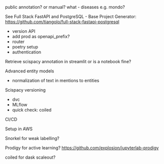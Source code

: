public annotation? or manual? what - diseases e.g. mondo?

See Full Stack FastAPI and PostgreSQL - Base Project Generator:
https://github.com/tiangolo/full-stack-fastapi-postgresql

- version API
- add prod as openapi_prefix?
- router
- poetry setup
- authentication

Retrieve scispacy annotation in streamlit or is a notebook fine?

Advanced entity models

- normalization of text in mentions to entities

Scispacy versioning
- dvc
- MLflow
- quick check: coiled

CI/CD

Setup in AWS

Snorkel for weak labelling?

Prodigy for active learning? https://github.com/explosion/jupyterlab-prodigy

coiled for dask scaleout?
